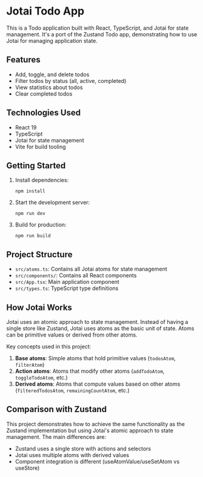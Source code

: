 # Jotai Todo App

This is a Todo application built with React, TypeScript, and Jotai for state management. It's a port of the Zustand Todo app, demonstrating how to use Jotai for managing application state.

## Features

- Add, toggle, and delete todos
- Filter todos by status (all, active, completed)
- View statistics about todos
- Clear completed todos

## Technologies Used

- React 19
- TypeScript
- Jotai for state management
- Vite for build tooling

## Getting Started

1. Install dependencies:
   ```
   npm install
   ```

2. Start the development server:
   ```
   npm run dev
   ```

3. Build for production:
   ```
   npm run build
   ```

## Project Structure

- `src/atoms.ts`: Contains all Jotai atoms for state management
- `src/components/`: Contains all React components
- `src/App.tsx`: Main application component
- `src/types.ts`: TypeScript type definitions

## How Jotai Works

Jotai uses an atomic approach to state management. Instead of having a single store like Zustand, Jotai uses atoms as the basic unit of state. Atoms can be primitive values or derived from other atoms.

Key concepts used in this project:

1. **Base atoms**: Simple atoms that hold primitive values (`todosAtom`, `filterAtom`)
2. **Action atoms**: Atoms that modify other atoms (`addTodoAtom`, `toggleTodoAtom`, etc.)
3. **Derived atoms**: Atoms that compute values based on other atoms (`filteredTodosAtom`, `remainingCountAtom`, etc.)

## Comparison with Zustand

This project demonstrates how to achieve the same functionality as the Zustand implementation but using Jotai's atomic approach to state management. The main differences are:

- Zustand uses a single store with actions and selectors
- Jotai uses multiple atoms with derived values
- Component integration is different (useAtomValue/useSetAtom vs useStore)